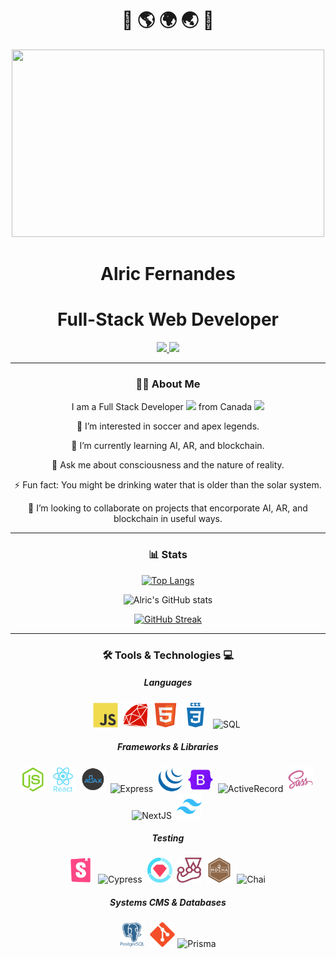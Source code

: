 <h1 align="center">👐 🌎 🌍 🌏 👐</h1>

<div align="center">
  <img src="https://media.giphy.com/media/qgQUggAC3Pfv687qPC/giphy.gif" width="500" height="300" />
</div>
<h1 align="center">Alric Fernandes</h1>
<h1 align="center">Full-Stack Web Developer</h1>
<div align="center">
  <a href="https://www.linkedin.com/in/alric-fernandes-63968a64/">
    <img src="https://img.shields.io/badge/LinkedIn-blue?style=for-the-badge&logo=linkedin&logoColor=white"/>
  </a>
  <a href="mailto:alricf19@gmail.com">
    <img src="https://img.shields.io/badge/alricf19@gmail.com-D14836?style=for-the-badge&logo=gmail&logoColor=white"/>
  </a>
</div>

---

<div align="center">
  
### 👨‍💻 About Me

<p>
  I am a Full Stack Developer 
  <img src="https://media.giphy.com/media/L8K62iTDkzGX6/giphy.gif" width="50"> 
  from Canada 
  <img src="https://media.giphy.com/media/1Qi9382fpag033DvX7/giphy.gif" width="33"> 
</p>  
<p>
  🔭 I’m interested in soccer and apex legends.
</p>
<p>
  🌱 I’m currently learning AI, AR, and blockchain.
</p>
<p>
  💬 Ask me about consciousness and the nature of reality.
</p>
<p>
  ⚡ Fun fact: You might be drinking water that is older than the solar system.
</p>
<p>
  🔗 I’m looking to collaborate on projects that encorporate AI, AR, and blockchain in useful ways.
</p>  

---

### 📊 Stats

[![Top Langs](https://github-readme-stats.vercel.app/api/top-langs/?username=alricf&layout=donut&langs_count=10&theme=chartreuse-dark)](https://github.com/anuraghazra/github-readme-stats)

![Alric's GitHub stats](https://github-readme-stats.vercel.app/api?username=alricf&count-private=true&show_icons=true&theme=chartreuse-dark)

[![GitHub Streak](http://github-readme-streak-stats.herokuapp.com?user=alricf&theme=chartreuse-dark)](https://git.io/streak-stats)

---

### :hammer_and_wrench: Tools & Technologies :computer:

<div>
  <h5>Languages</h5>
  <img src="https://github.com/devicons/devicon/blob/master/icons/javascript/javascript-original.svg" title="JavaScript" alt="JavaScript" width="40" height="40"/>&nbsp;
  <img src="https://github.com/devicons/devicon/blob/master/icons/ruby/ruby-plain.svg" title="Ruby" alt="Ruby" width="40" height="40"/>&nbsp;
  <img src="https://github.com/devicons/devicon/blob/master/icons/html5/html5-original.svg" title="HTML5" alt="HTML5" width="40" height="40"/>&nbsp;
  <img src="https://github.com/devicons/devicon/blob/master/icons/css3/css3-plain-wordmark.svg"  title="CSS3" alt="CSS3" width="40" height="40"/>&nbsp;
  <img src="https://www.tutorialsteacher.com/Content/images/home/sql.png" title="SQL" alt="SQL" width="40" height="40"/>&nbsp;

  <h5>Frameworks & Libraries</h5>
   <img src="https://github.com/devicons/devicon/blob/master/icons/nodejs/nodejs-plain.svg" title="NodeJS" alt="NodeJS" width="40" height="40"/>&nbsp;
  <img src="https://github.com/devicons/devicon/blob/master/icons/react/react-original-wordmark.svg" title="ReactJS" alt="ReactJS" width="40" height="40"/>&nbsp;
  <img src="https://raw.githubusercontent.com/github/explore/8be26d91eb231fec0b8856359979ac09f27173fd/topics/ajax/ajax.png" title="Ajax" alt="Ajax" width="40" height="40"/>&nbsp;
  <img src="https://camo.githubusercontent.com/2406788a5bdbf3d900427eecd883b5aa64c45435d14239f5eba9a2a08ac8dcd3/68747470733a2f2f6a737572742e6769746875622e696f2f6a61636b732d706f7274666f6c696f2f696d616765732f636f6c6f722d657870726573732d69636f6e2532302831292e706e67" title="Express" alt="Express" width="40" height="40"/>&nbsp;
  <img src="https://github.com/devicons/devicon/blob/master/icons/jquery/jquery-original.svg" title="jQuery" alt="jQuery" width="40" height="40"/>&nbsp;
  <img src="https://github.com/devicons/devicon/blob/master/icons/bootstrap/bootstrap-original.svg" title="Bootstrap" alt="Bootstrap" width="40" height="40"/>&nbsp;
  <img src="https://res.cloudinary.com/practicaldev/image/fetch/s--3xQLS1bQ--/c_imagga_scale,f_auto,fl_progressive,h_500,q_auto,w_1000/https://dev-to-uploads.s3.amazonaws.com/uploads/articles/5ep3e0rn03glin9ukbzq.png" title="ActiveRecord" alt="ActiveRecord" width="80" height="40"/>&nbsp;
  <img src="https://github.com/devicons/devicon/blob/master/icons/sass/sass-original.svg" title="SASS" alt="SASS" width="40" height="40"/>&nbsp;
  <img src="https://camo.githubusercontent.com/04368184f31205a1e95d52174ae6417937a290b224c94cbf0812a8704e7a4f6f/68747470733a2f2f64326e6972316a34736f7538657a2e636c6f756466726f6e742e6e65742f77702d636f6e74656e742f75706c6f6164732f323032312f31322f6e6578746a732d626f696c6572706c6174652d6c6f676f2e706e67" title="NextJS" alt="NextJS" width="40" height="40"/>&nbsp;
   <img src="https://github.com/devicons/devicon/blob/master/icons/tailwindcss/tailwindcss-plain.svg" title="TailwindCSS" alt="TailwindCSS" width="40" height="40"/>&nbsp;
  
  <h5>Testing</h5>
  <img src="https://github.com/devicons/devicon/blob/master/icons/storybook/storybook-original.svg" title="StoryBook" alt="StoryBook" width="40" height="40"/>&nbsp;
  <img src="https://yt3.googleusercontent.com/iD0oePTGV8tZwEEP_WEG2rvyNiQAVfmjhawFMCj17ARjjmw-J70k9NDjSE5QTzD9Vk3ayBU=s900-c-k-c0x00ffffff-no-rj" title="Cypress" alt="Cypress" width="40" height="40"/>&nbsp;
  <img src="https://github.com/devicons/devicon/blob/master/icons/rspec/rspec-original.svg" title="RSpec" alt="RSpec" width="40" height="40"/>&nbsp;
  <img src="https://github.com/devicons/devicon/blob/master/icons/jest/jest-plain.svg" title="Jest" alt="Jest" width="40" height="40"/>&nbsp;
  <img src="https://github.com/devicons/devicon/blob/master/icons/mocha/mocha-plain.svg" title="Mocha" alt="Mocha" width="40" height="40"/>&nbsp;
  <img src="https://camo.githubusercontent.com/e54c4eff2a16c13b29cc44cd8720004611c517587b01296eeda4ca91e96759b8/68747470733a2f2f70372e6869636c69706172742e636f6d2f707265766965772f3632362f3234372f3736312f6d6f6368612d6a6176617363726970742d6e6f64652d6a732d746573742d64726976656e2d646576656c6f706d656e742d617373657274696f6e2d636861692d7368656e672e6a7067" title="Chai" alt="Chai" width="40" height="40"/>&nbsp;
  
  <h5>Systems CMS & Databases</h5>
  <img src="https://github.com/devicons/devicon/blob/master/icons/postgresql/postgresql-plain-wordmark.svg" title="PostgreSQL"  alt="PostgreSQL" width="40" height="40"/>&nbsp;
  <img src="https://github.com/devicons/devicon/blob/master/icons/git/git-original.svg" title="Git" alt="Git" width="40" height="40"/>
  <img src="https://avatars.githubusercontent.com/u/17219288?s=280&v=4" title="Prisma" alt="Prisma" width="40" height="40" />
  
</div>

<!--
**alricf/alricf** is a ✨ _special_ ✨ repository because its `README.md` (this file) appears on your GitHub profile.

To-do:

About
- 🔭 I’m currently working on ...
- 🤔 I’m looking for help with ...

---

### Pinned Repos

<a href="https://github.com/alricf/happy-helpers">
  <img align="center" src="https://github-readme-stats.vercel.app/api/pin/?username=alricf&repo=happy-helpers&theme=chartreuse-dark" />
</a>
<a href="https://github.com/alricf/tweeter">
  <img align="center" src="https://github-readme-stats.vercel.app/api/pin/?username=alricf&repo=tweeter&theme=chartreuse-dark" />
</a>
<a href="https://github.com/alricf/scheduler">
  <img align="center" src="https://github-readme-stats.vercel.app/api/pin/?username=alricf&repo=scheduler&theme=chartreuse-dark" />
</a>
<a href="https://github.com/alricf/tinyapp">
  <img align="center" src="https://github-readme-stats.vercel.app/api/pin/?username=alricf&repo=tinyapp&theme=chartreuse-dark" />
</a>
<a href="https://github.com/alricf/jungle-rails">
  <img align="center" src="https://github-readme-stats.vercel.app/api/pin/?username=alricf&repo=jungle-rails&theme=chartreuse-dark" />
</a>
<a href="https://github.com/alricf/LightBnB">
  <img align="center" src="https://github-readme-stats.vercel.app/api/pin/?username=alricf&repo=LightBnB&theme=chartreuse-dark" />
</a>

</div>
-->